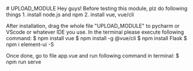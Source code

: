<p># UPLOAD_MODULE Hey guys! Before testing this module, plz do following things  1. install node.js and npm 2. install vue, vue/cli</p>

<p>After installation, drag the whole file &quot;UPLOAD_MODULE&quot; to pycharm or VScode or whatever IDE you use. In the terminal please execute following command: $ npm install vue $ npm install -g @vue/cli $ npm install Flask $ npm i element-ui -S</p>

<p>Once done, go to file app.vue and run following command in terminal: $ npm run serve</p>

